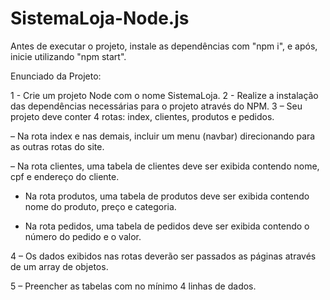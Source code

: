 # SistemaLoja-Node.js
Antes de executar o projeto, instale as dependências com "npm i", e após, inicie utilizando "npm start".

Enunciado da Projeto:

1 - Crie um projeto Node com o nome SistemaLoja.
2 - Realize a instalação das dependências necessárias para o projeto através do NPM.
3 – Seu projeto deve conter 4 rotas: index, clientes, produtos e pedidos.

– Na rota index e nas demais, incluir um menu (navbar) direcionando para as outras rotas do site.

– Na rota clientes, uma tabela de clientes deve ser exibida contendo nome, cpf e endereço do cliente. 

- Na rota produtos, uma tabela de produtos deve ser exibida contendo nome do produto, preço e categoria.

- Na rota pedidos, uma tabela de pedidos deve ser exibida contendo o número do pedido e o valor.

4 – Os dados exibidos nas rotas deverão ser passados as páginas através de um array de objetos.

5 – Preencher as tabelas com no mínimo 4 linhas de dados.

